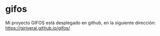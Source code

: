 # gifos
Mi proyecto GIFOS está desplegado en github, en la siguiente dirección:
https://gjriveral.github.io/gifos/


